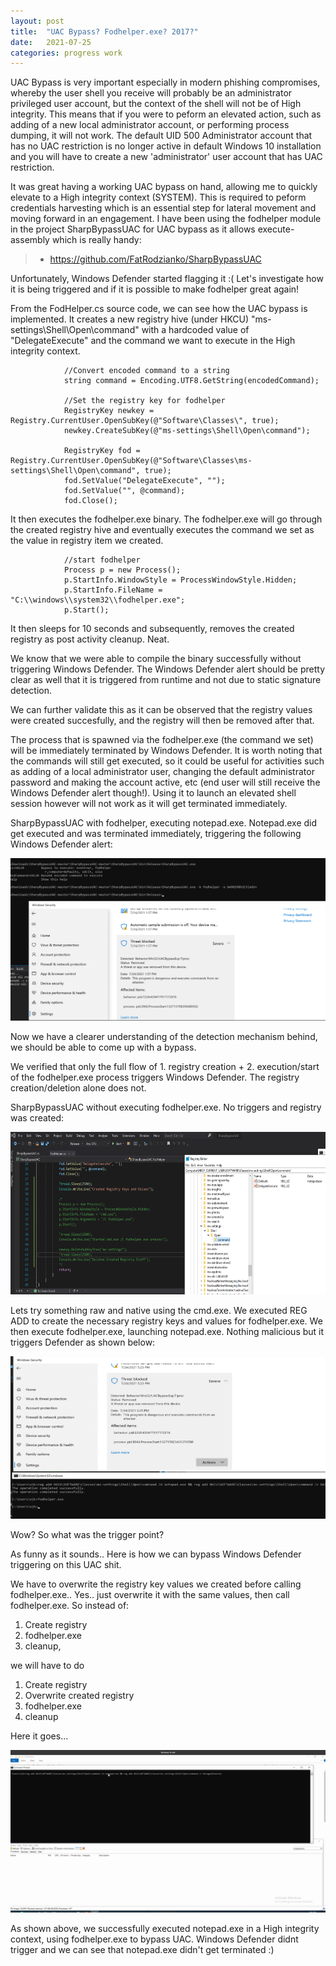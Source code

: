 ```yaml
---
layout: post
title:  "UAC Bypass? Fodhelper.exe? 2017?"
date:   2021-07-25
categories: progress work
---
```

UAC Bypass is very important especially in modern phishing compromises, whereby the user shell you receive will probably be an administrator privileged user account, but the context of the shell will not be of High integrity. This means that if you were to peform an elevated action, such as adding of a new local administrator account, or performing process dumping, it will not work. The default UID 500 Administrator account that has no UAC restriction is no longer active in default Windows 10 installation and you will have to create a new 'administrator' user account that has UAC restriction. 

It was great having a working UAC bypass on hand, allowing me to quickly elevate to a High integrity context (SYSTEM). This is required to peform credentials harvesting which is an essential step for lateral movement and moving forward in an engagement. I have been using the fodhelper module in the project SharpBypassUAC for UAC bypass as it allows execute-assembly which is really handy:

> * https://github.com/FatRodzianko/SharpBypassUAC

Unfortunately, Windows Defender started flagging it :( Let's investigate how it is being triggered and if it is possible to make fodhelper great again!

From the FodHelper.cs source code, we can see how the UAC bypass is implemented. It creates a new registry hive (under HKCU) "ms-settings\Shell\Open\command" with a hardcoded value of "DelegateExecute" and the command we want to execute in the High integrity context. 

```
            //Convert encoded command to a string
            string command = Encoding.UTF8.GetString(encodedCommand);

            //Set the registry key for fodhelper
            RegistryKey newkey = Registry.CurrentUser.OpenSubKey(@"Software\Classes\", true);
            newkey.CreateSubKey(@"ms-settings\Shell\Open\command");

            RegistryKey fod = Registry.CurrentUser.OpenSubKey(@"Software\Classes\ms-settings\Shell\Open\command", true);
            fod.SetValue("DelegateExecute", "");
            fod.SetValue("", @command);
            fod.Close();
```

It then executes the fodhelper.exe binary. The fodhelper.exe will go through the created registry hive and eventually executes the command we set as the value in registry item we created. 

```
            //start fodhelper
            Process p = new Process();
            p.StartInfo.WindowStyle = ProcessWindowStyle.Hidden;
            p.StartInfo.FileName = "C:\\windows\\system32\\fodhelper.exe";
            p.Start();
```

It then sleeps for 10 seconds and subsequently, removes the created registry as post activity cleanup. Neat.

We know that we were able to compile the binary successfully without triggering Windows Defender. The Windows Defender alert should be pretty clear as well that it is triggered from runtime and not due to static signature detection. 

We can further validate this as it can be observed that the registry values were created succesfully, and the registry will then be removed after that. 

The process that is spawned via the fodhelper.exe (the command we set) will be immediately terminated by Windows Defender. It is worth noting that the commands will still get executed, so it could be useful for activities such as adding of a local administrator user, changing the default administrator password and making the account active, etc (end user will still receive the Windows Defender alert though!). Using it to launch an elevated shell session however will not work as it will get terminated immediately. 

SharpBypassUAC with fodhelper, executing notepad.exe. Notepad.exe did get executed and was terminated immediately, triggering the following Windows Defender alert:
<div style="text-align: center"><img src="/images/fb1.png" height="260" width="680"/></div>


Now we have a clearer understanding of the detection mechanism behind, we should be able to come up with a bypass. 

We verified that only the full flow of 1. registry creation + 2. execution/start of the fodhelper.exe process triggers Windows Defender. The registry creation/deletion alone does not. 

SharpBypassUAC without executing fodhelper.exe. No triggers and registry was created:
<div style="text-align: center"><img src="/images/fb2.png" height="260" width="680"/></div>


Lets try something raw and native using the cmd.exe. We executed REG ADD to create the necessary registry keys and values for fodhelper.exe. We then execute fodhelper.exe, launching notepad.exe. Nothing malicious but it triggers Defender as shown below:
<div style="text-align: center"><img src="/images/fb3.png" height="260" width="680"/></div>


Wow? So what was the trigger point?

As funny as it sounds.. Here is how we can bypass Windows Defender triggering on this UAC shit. 

We have to overwrite the registry key values we created before calling fodhelper.exe.. Yes.. just overwrite it with the same values, then call fodhelper.exe. So instead of: 

1. Create registry 
2. fodhelper.exe 
3. cleanup, 

we will have to do 

1. Create registry
2. Overwrite created registry
3. fodhelper.exe
4. cleanup

Here it goes...

<div style="text-align: center"><img src="/images/fbd.gif" height="260" width="680"/></div>


As shown above, we successfully executed notepad.exe in a High integrity context, using fodhelper.exe to bypass UAC. Windows Defender didnt trigger and we can see that notepad.exe didn't get terminated :)




